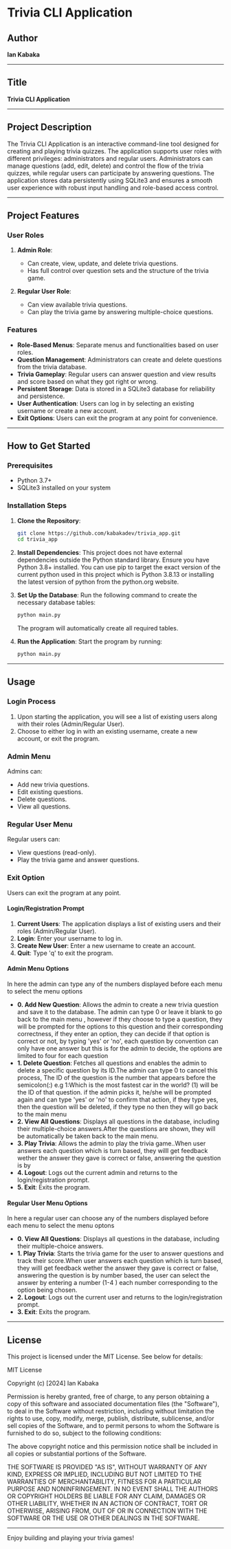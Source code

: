 # Trivia CLI Application

## Author

**Ian Kabaka**

---

## Title

**Trivia CLI Application**

---

## Project Description

The Trivia CLI Application is an interactive command-line tool designed for creating and playing trivia quizzes. The application supports user roles with different privileges: administrators and regular users. Administrators can manage questions (add, edit, delete) and control the flow of the trivia quizzes, while regular users can participate by answering questions. The application stores data persistently using SQLite3 and ensures a smooth user experience with robust input handling and role-based access control.

---

## Project Features

### User Roles

1. **Admin Role**:

   - Can create, view, update, and delete trivia questions.
   - Has full control over question sets and the structure of the trivia game.

2. **Regular User Role**:
   - Can view available trivia questions.
   - Can play the trivia game by answering multiple-choice questions.

### Features

- **Role-Based Menus**: Separate menus and functionalities based on user roles.
- **Question Management**: Administrators can create and delete questions from the trivia database.
- **Trivia Gameplay**: Regular users can answer question and view results and score based on what they got right or wrong.
- **Persistent Storage**: Data is stored in a SQLite3 database for reliability and persistence.
- **User Authentication**: Users can log in by selecting an existing username or create a new account.
- **Exit Options**: Users can exit the program at any point for convenience.

---

## How to Get Started

### Prerequisites

- Python 3.7+
- SQLite3 installed on your system

### Installation Steps

1. **Clone the Repository**:

   ```bash
   git clone https://github.com/kabakadev/trivia_app.git
   cd trivia_app
   ```

2. **Install Dependencies**:
   This project does not have external dependencies outside the Python standard library. Ensure you have Python 3.8+ installed.
   You can use pip to target the exact version of the current python used in this project which is Python 3.8.13 or installing the latest version of python from the python.org website.

3. **Set Up the Database**:
   Run the following command to create the necessary database tables:

   ```bash
   python main.py
   ```

   The program will automatically create all required tables.

4. **Run the Application**:
   Start the program by running:
   ```bash
   python main.py
   ```

---

## Usage

### Login Process

1. Upon starting the application, you will see a list of existing users along with their roles (Admin/Regular User).
2. Choose to either log in with an existing username, create a new account, or exit the program.

### Admin Menu

Admins can:

- Add new trivia questions.
- Edit existing questions.
- Delete questions.
- View all questions.

### Regular User Menu

Regular users can:

- View questions (read-only).
- Play the trivia game and answer questions.

### Exit Option

Users can exit the program at any point.

#### Login/Registration Prompt

1. **Current Users**: The application displays a list of existing users and their roles (Admin/Regular User).
2. **Login**: Enter your username to log in.
3. **Create New User**: Enter a new username to create an account.
4. **Quit**: Type 'q' to exit the program.

#### Admin Menu Options

In here the admin can type any of the numbers displayed before each menu to select the menu options

- **0. Add New Question**: Allows the admin to create a new trivia question and save it to the database. The admin can type 0 or leave it blank to go back to the main menu , however if they choose to type a question, they will be prompted for the options to this question and their corresponding correctness, if they enter an option, they can decide if that option is correct or not, by typing 'yes' or 'no', each question by convention can only have one answer but this is for the admin to decide, the options are limited to four for each question
- **1. Delete Question**: Fetches all questions and enables the admin to delete a specific question by its ID.The admin can type 0 to cancel this process, The ID of the question is the number that appears before the semicolon(:) e.g 1:Which is the most fastest car in the world? (1) will be the ID of that question. if the admin picks it, he/she will be prompted again and can type 'yes' or 'no' to confirm that action, if they type yes, then the question will be deleted, if they type no then they will go back to the main menu
- **2. View All Questions**: Displays all questions in the database, including their multiple-choice answers.After the questions are shown, they will be automatically be taken back to the main menu.
- **3. Play Trivia**: Allows the admin to play the trivia game..When user answers each question which is turn based, they willl get feedback wether the answer they gave is correct or false, answering the question is by
- **4. Logout**: Logs out the current admin and returns to the login/registration prompt.
- **5. Exit**: Exits the program.

#### Regular User Menu Options

In here a regular user can choose any of the numbers displayed before each menu to select the menu optons

- **0. View All Questions**: Displays all questions in the database, including their multiple-choice answers.
- **1. Play Trivia**: Starts the trivia game for the user to answer questions and track their score.When user answers each question which is turn based, they willl get feedback wether the answer they gave is correct or false, answering the question is by number based, the user can select the answer by entering a number (1-4 ) each number corresponding to the option being chosen.
- **2. Logout**: Logs out the current user and returns to the login/registration prompt.
- **3. Exit**: Exits the program.

---

## License

This project is licensed under the MIT License. See below for details:

MIT License

Copyright (c) [2024] Ian Kabaka

Permission is hereby granted, free of charge, to any person obtaining a copy
of this software and associated documentation files (the "Software"), to deal
in the Software without restriction, including without limitation the rights
to use, copy, modify, merge, publish, distribute, sublicense, and/or sell
copies of the Software, and to permit persons to whom the Software is
furnished to do so, subject to the following conditions:

The above copyright notice and this permission notice shall be included in all
copies or substantial portions of the Software.

THE SOFTWARE IS PROVIDED "AS IS", WITHOUT WARRANTY OF ANY KIND, EXPRESS OR
IMPLIED, INCLUDING BUT NOT LIMITED TO THE WARRANTIES OF MERCHANTABILITY,
FITNESS FOR A PARTICULAR PURPOSE AND NONINFRINGEMENT. IN NO EVENT SHALL THE
AUTHORS OR COPYRIGHT HOLDERS BE LIABLE FOR ANY CLAIM, DAMAGES OR OTHER
LIABILITY, WHETHER IN AN ACTION OF CONTRACT, TORT OR OTHERWISE, ARISING FROM,
OUT OF OR IN CONNECTION WITH THE SOFTWARE OR THE USE OR OTHER DEALINGS IN THE
SOFTWARE.

---

Enjoy building and playing your trivia games!
